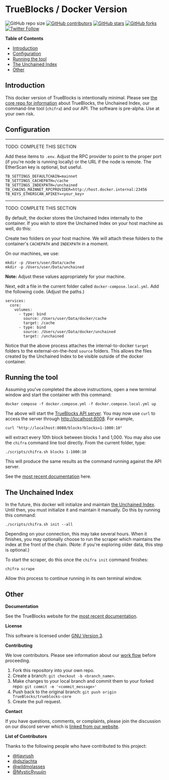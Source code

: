 <!-- markdownlint-disable MD033 MD036 MD041 MD003 MD022 MD024 -->
<h1>TrueBlocks / Docker Version</h1>

![GitHub repo size](https://img.shields.io/github/repo-size/TrueBlocks/trueblocks-docker)
[![GitHub contributors](https://img.shields.io/github/contributors/TrueBlocks/trueblocks-docker)](https://github.com/TrueBlocks/trueblocks-docker/contributors)
[![GitHub stars](https://img.shields.io/github/stars/TrueBlocks/trueblocks-docker?style%3Dsocial)](https://github.com/TrueBlocks/trueblocks-docker/stargazers)
[![GitHub forks](https://img.shields.io/github/forks/TrueBlocks/trueblocks-docker?style=social)](https://github.com/TrueBlocks/trueblocks-docker/network/members)
[![Twitter Follow](https://img.shields.io/twitter/follow/trueblocks?style=social)](https://twitter.com/trueblocks)

**Table of Contents**

- [Introduction](#introduction)
- [Configuration](#configuration)
- [Running the tool](#running-the-tool)
- [The Unchained Index](#the-unchained-index)
- [Other](#other)

## Introduction

This docker version of TrueBlocks is intentionally minimal. Please see [the core repo for information](https://github.com/TrueBlocks/trueblocks-core) about TrueBlocks, the Unchained Index, our command-line tool (`chifra`) and our API. The software is pre-alpha. Use at your own risk.

## Configuration

----
TODO: COMPLETE THIS SECTION


Add these items to `.env`. Adjust the RPC provider to point to the proper port (if you're node is running locally) or the URL if the node is remote. The EtherScan key is optional, but useful.

```[shell]
TB_SETTINGS_DEFAULTCHAIN=mainnet
TB_SETTINGS_CACHEPATH=/cache
TB_SETTINGS_INDEXPATH=/unchained
TB_CHAINS_MAINNET_RPCPROVIDER=http://host.docker.internal:23456
TB_KEYS_ETHERSCAN_APIKEY=<your_key>
```

----
TODO: COMPLETE THIS SECTION


By default, the docker stores the Unchained Index internally to the container. If you wish to store the Unchained Index on your host machine as well, do this:

Create two folders on your host machine. We will attach these folders to the container's `CACHEPATH` and `INDEXPATH` in a moment.

On our machines, we use:

```[shell]
mkdir -p /Users/user/Data/cache
mkdir -p /Users/user/Data/unchained
```

**Note:** Adjust these values appropriately for your machine.

Next, edit a file in the current folder called `docker-compose.local.yml`. Add the following code. (Adjust the paths.)

```[shell]
services:
  core:
    volumes:
      - type: bind
        source: /Users/user/Data/docker/cache
        target: /cache
      - type: bind
        source: /Users/user/Data/docker/unchained
        target: /unchained
```

Notice that the above process attaches the internal-to-docker `target` folders to the external-on-the-host `source` folders. This allows the files created by the Unchained Index to be visible outside of the docker container.
## Running the tool

Assuming you've completed the above instructions, open a new terminal window and start the container with this command:

```[bash]
docker compose -f docker.compose.yml -f docker.compose.local.yml up
```

The above will start the [TrueBlocks API server](https://trueblocks.io/api/). You may now use `curl` to access the server through [http://localhost:8008](http://localhost:8008). For example,

```[shell]
curl "http://localhost:8080/blocks?blocks=1-1000:10"
```

will extract every 10th block between blocks 1 and 1,000. You may also use the `chifra` command line tool directly. From the current folder, type:

```[shell]
./scripts/chifra.sh blocks 1-1000:10
```

This will produce the same results as the command running against the API server.

See the [most recent documentation](https://trueblocks.io/docs/) here.

## The Unchained Index

In the future, this docker will initialize and maintain [the Unchained Index](https://trueblocks.io/papers/2022/file-format-spec-v0.40.0-beta.pdf). Until then, you must initialize it and maintain it manually. Do this by running this command:

```[shell]
./scripts/chifra.sh init --all
```

Depending on your connection, this may take several hours. When it finishes, you may optionally choose to run the scraper which maintains the index at the front of the chain. (Note: if you're exploring older data, this step is optional.)

To start the scraper, do this once the `chifra init` command finishes:

```[shell]
chifra scrape
```

Allow this process to continue running in its own terminal window.

## Other

**Documentation**

See the TrueBlocks website for the [most recent documentation](https://trueblocks.io/docs/).

**License**

This software is licensed under [GNU Version 3](https://github.com/TrueBlocks/trueblocks-docker/blob/master/LICENSE).

**Contributing**

We love contributors. Please see information about our [work flow](https://github.com/TrueBlocks/trueblocks-core/blob/develop/docs/BRANCHING.md) before proceeding.

1. Fork this repository into your own repo.
2. Create a branch: `git checkout -b <branch_name>`.
3. Make changes to your local branch and commit them to your forked repo: `git commit -m '<commit_message>'`
4. Push back to the original branch: `git push origin TrueBlocks/trueblocks-core`
5. Create the pull request.

**Contact**

If you have questions, comments, or complaints, please join the discussion on our discord server which is [linked from our website](https://trueblocks.io).

**List of Contributors**

Thanks to the following people who have contributed to this project:

- [@tjayrush](https://github.com/tjayrush)
- [@dszlachta](https://github.com/dszlachta)
- [@wildmolasses](https://github.com/wildmolasses)
- [@MysticRyuujin](https://github.com/MysticRyuujin)
